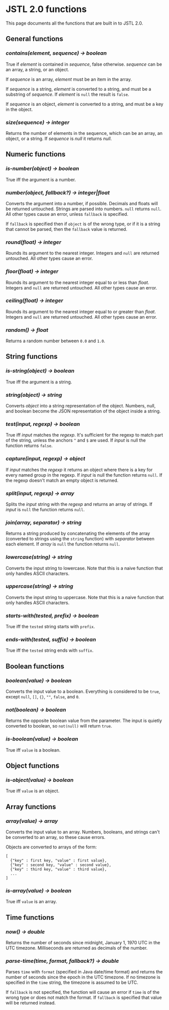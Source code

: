 
# JSTL 2.0 functions

This page documents all the functions that are built in to JSTL 2.0.

<!-- GENERAL ===============================================================-->

## General functions

### _contains(element, sequence) -> boolean_

True if _element_ is contained in _sequence_, false otherwise.
_sequence_ can be an array, a string, or an object.

If _sequence_ is an array, _element_ must be an item in the array.

If _sequence_ is a string, _element_ is converted to a string, and
must be a substring of _sequence_. If _element_ is `null` the result
is `false`.

If _sequence_ is an object, _element_ is converted to a string, and
must be a key in the object.

### _size(sequence) -> integer_

Returns the number of elements in the sequence, which can be an array,
an object, or a string. If _sequence_ is _null_ it returns _null_.

<!-- NUMERIC ===============================================================-->

## Numeric functions

### _is-number(object) -> boolean_

True iff the argument is a number.

### _number(object, fallback?) -> integer|float_

Converts the argument into a number, if possible. Decimals and floats
will be returned untouched. Strings are parsed into numbers. `null`
returns `null`. All other types cause an error, unless `fallback` is
specified.

If `fallback` is specified then if `object` is of the wrong type, or
if it is a string that cannot be parsed, then the `fallback` value is
returned.

### _round(float) -> integer_

Rounds its argument to the nearest integer. Integers and `null` are
returned untouched. All other types cause an error.

### _floor(float) -> integer_

Rounds its argument to the nearest integer equal to or less than
_float_.  Integers and `null` are returned untouched. All other types
cause an error.

### _ceiling(float) -> integer_

Rounds its argument to the nearest integer equal to or greater than
_float_.  Integers and `null` are returned untouched. All other types
cause an error.

### _random() -> float_

Returns a random number between `0.0` and `1.0`.

<!-- STRING =================================================================-->

## String functions

### _is-string(object) -> boolean_

True iff the argument is a string.

### _string(object) -> string_

Converts _object_ into a string representation of the object.
Numbers, null, and boolean become the JSON representation of the
object inside a string.

### _test(input, regexp) -> boolean_

True iff _input_ matches the _regexp_. It's sufficient for the regexp
to match part of the string, unless the anchors  `^` and `$` are used.
If _input_ is null the function returns `false`.

### _capture(input, regexp) -> object_

If _input_ matches the _regexp_ it returns an object where there is a
key for every named group in the regexp. If _input_ is null the
function returns `null`. If the regexp doesn't match an empty object
is returned.

### _split(input, regexp) -> array_

Splits the _input_ string with the _regexp_ and returns an array of
strings. If _input_ is `null` the function returns `null`.

### _join(array, separator) -> string_

Returns a string produced by concatenating the elements of the array
(converted to strings using the `string` function) with _separator_
between each element. If _array_ is `null` the function returns `null`.

### _lowercase(string) -> string_

Converts the input string to lowercase. Note that this is a naive
function that only handles ASCII characters.

### _uppercase(string) -> string_

Converts the input string to uppercase. Note that this is a naive
function that only handles ASCII characters.

### _starts-with(tested, prefix) -> boolean_

True iff the `tested` string starts with `prefix`.

### _ends-with(tested, suffix) -> boolean_

True iff the `tested` string ends with `suffix`.

<!-- BOOLEAN ================================================================-->

## Boolean functions

### _boolean(value) -> boolean_

Converts the input value to a boolean. Everything is considered to be
`true`, except `null`, `[]`, `{}`, `""`, `false`, and `0`.

### _not(boolean) -> boolean_

Returns the opposite boolean value from the parameter. The input is
quietly converted to boolean, so `not(null)` will return `true`.

### _is-boolean(value) -> boolean_

True iff `value` is a boolean.

<!-- OBJECT =================================================================-->

## Object functions

### _is-object(value) -> boolean_

True iff `value` is an object.

<!-- ARRAY ==================================================================-->

## Array functions

### _array(value) -> array_

Converts the input value to an array. Numbers, booleans, and strings
can't be converted to an array, so these cause errors.

Objects are converted to arrays of the form:

```
[
  {"key" : first key, "value" : first value},
  {"key" : second key, "value" : second value},
  {"key" : third key, "value" : third value},
  ...
]
```

### _is-array(value) -> boolean_

True iff `value` is an array.

<!-- TIME ===================================================================-->

## Time functions

### _now() -> double_

Returns the number of seconds since midnight, January 1, 1970 UTC in
the UTC timezone. Milliseconds are returned as decimals of the number.

### _parse-time(time, format, fallback?) -> double_

Parses `time` with `format` (specified in Java date/time format) and
returns the number of seconds since the epoch in the UTC timezone. If
no timezone is specified in the `time` string, the timezone is assumed
to be UTC.

If `fallback` is not specified, the function will cause an error if
`time` is of the wrong type or does not match the format. If
`fallback` is specified that value will be returned instead.